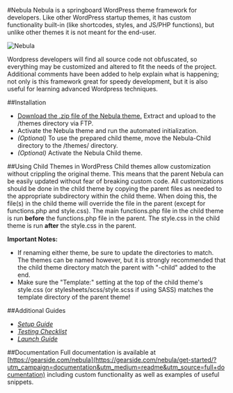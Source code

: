 #Nebula
Nebula is a springboard WordPress theme framework for developers. Like other WordPress startup themes, it has custom functionality built-in (like shortcodes, styles, and JS/PHP functions), but unlike other themes it is not meant for the end-user.

![Nebula](https://gearside.com/nebula/wp-content/themes/Nebula-master/screenshot.png)

Wordpress developers will find all source code not obfuscated, so everything may be customized and altered to fit the needs of the project. Additional comments have been added to help explain what is happening; not only is this framework great for speedy development, but it is also useful for learning advanced Wordpress techniques.

##Installation
- [Download the .zip file of the Nebula theme.](https://github.com/chrisblakley/Nebula/archive/master.zip) Extract and upload to the /themes directory via FTP.
- Activate the Nebula theme and run the automated initialization.
- *(Optional)* To use the prepared child theme, move the Nebula-Child directory to the /themes/ directory.
- *(Optional)* Activate the Nebula Child theme.

##Using Child Themes in WordPress
Child themes allow customization without crippling the original theme. This means that the parent Nebula can be easily updated without fear of breaking custom code. All customizations should be done in the child theme by copying the parent files as needed to the appropriate subdirectory within the child theme. When doing this, the file(s) in the child theme will override the file in the parent (except for functions.php and style.css). The main functions.php file in the child theme is run **before** the functions.php file in the parent. The style.css in the child theme is run **after** the style.css in the parent.

**Important Notes:**
- If renaming either theme, be sure to update the directories to match. The themes can be named however, but it is strongly recommended that the child theme directory match the parent with "-child" added to the end.
- Make sure the "Template:" setting at the top of the child theme's style.css (or stylesheets/scss/style.scss if using SASS) matches the template directory of the parent theme!

##Additional Guides
- *[Setup Guide](https://gearside.com/nebula/get-started/?utm_campaign=documentation&utm_medium=readme&utm_source=setup+guide)*
- *[Testing Checklist](https://gearside.com/nebula/get-started/?utm_campaign=documentation&utm_medium=readme&utm_source=testing+checklist)*
- *[Launch Guide](https://gearside.com/nebula/get-started/?utm_campaign=documentation&utm_medium=readme&utm_source=launch+checklist)*

##Documentation
Full documentation is available at [https://gearside.com/nebula](https://gearside.com/nebula/get-started/?utm_campaign=documentation&utm_medium=readme&utm_source=full+documentation) including custom functionality as well as examples of useful snippets.